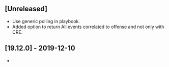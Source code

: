## [Unreleased]
- Use generic polling in playbook. 
- Added option to return All events correlated to offense and not only with CRE.


## [19.12.0] - 2019-12-10
-
